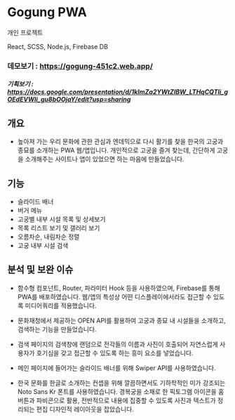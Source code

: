 # Gogung PWA
 

개인 프로젝트


React, SCSS, Node.js, Firebase DB


### 데모보기	: https://gogung-451c2.web.app/
##### 기획보기	: https://docs.google.com/presentation/d/1kImZa2YWtZlBW_LTHqCQTli_gOEdEVWli_gu8bOOjaY/edit?usp=sharing


## 개요
*	높아져 가는 우리 문화에 관한 관심과 엔데믹으로 다시 활기를 찾을 한국의 고궁과 종묘를 소개하는 PWA 웹/앱입니다. 개인적으로 고궁을 즐겨 찾는데, 간단하게 고궁을 소개해주는 사이트나 앱이 있었으면 하는 마음에 만들었습니다.

## 기능
*	슬라이드 배너
*	버거 메뉴
*	고궁별 내부 시설 목록 및 상세보기
*	목록 리스트 보기 및 갤러리 보기
*	오름차순, 내림차순 정렬
* 고궁 내부 시설 검색

## 분석 및 보완 이슈
*	함수형 컴포넌트, Router, 파라미터 Hook 등을 사용하였으며, Firebase를 통해 PWA를 배포하였습니다. 웹/앱의 특성상 어떤 디스플레이에서라도 접근할 수 있도록 미디어쿼리를 적용했습니다.

* 문화재청에서 제공하는 OPEN API를 활용하여 고궁과 종묘 내 시설들을 소개하고, 검색하는 기능을 만들었습니다.

*	검색 페이지의 검색창에 랜덤으로 전각들의 이름과 사진이 호출되어 자연스럽게 사용자가 호기심을 갖고 접근할 수 있도록 하는 흥미 요소를 넣었습니다. 

*	메인 페이지에 들어가는 슬라이드 배너를 위해 Swiper API를 사용하였습니다.

*	한국 문화를 한글로 소개하는 컨셉을 위해 깔끔하면서도 기하학적인 미가 강조되는 Noto Sans Kr 폰트를 사용하였습니다. 경복궁을 소재로 한 픽토그램 아이콘을 홈버튼과 파비콘으로 활용, 전반적으로 내용에 집중할 수 있도록 사진과 텍스트가 정리되는 편집 디자인적 레이아웃을 잡았습니다.

